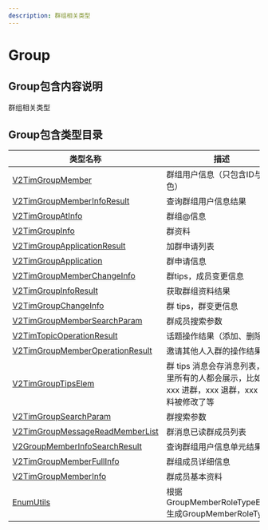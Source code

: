 ```yaml
---
description: 群组相关类型
---
```


# Group

## Group包含内容说明

群组相关类型

## Group包含类型目录

| 类型名称                                                | 描述                                                       |
| --------------------------------------------------- | -------------------------------------------------------- |
| [V2TimGroupMember](broken-reference)                | 群组用户信息（只包含ID与角色）                                         |
| [V2TimGroupMemberInfoResult](broken-reference)      | 查询群组用户信息结果                                               |
| [V2TimGroupAtInfo](broken-reference)                | 群组@信息                                                    |
| [V2TimGroupInfo](broken-reference)                  | 群资料                                                      |
| [V2TimGroupApplicationResult](broken-reference)     | 加群申请列表                                                   |
| [V2TimGroupApplication](broken-reference)           | 群申请信息                                                    |
| [V2TimGroupMemberChangeInfo](broken-reference)      | 群tips，成员变更信息                                             |
| [V2TimGroupInfoResult](broken-reference)            | 获取群组资料结果                                                 |
| [V2TimGroupChangeInfo](broken-reference)            | 群 tips，群变更信息                                             |
| [V2TimGroupMemberSearchParam](broken-reference)     | 群成员搜索参数                                                  |
| [V2TimTopicOperationResult](broken-reference)       | 话题操作结果（添加、删除等）                                           |
| [V2TimGroupMemberOperationResult](broken-reference) | 邀请其他人入群的操作结果                                             |
| [V2TimGroupTipsElem](broken-reference)              | 群 tips 消息会存消息列表，群里所有的人都会展示，比如 xxx 进群，xxx 退群，xxx 群资料被修改了等 |
| [V2TimGroupSearchParam](broken-reference)           | 群搜索参数                                                    |
| [V2TimGroupMessageReadMemberList](broken-reference) | 群消息已读群成员列表                                               |
| [V2GroupMemberInfoSearchResult](broken-reference)   | 查询群组用户信息单元结果                                             |
| [V2TimGroupMemberFullInfo](broken-reference)        | 群组成员详细信息                                                 |
| [V2TimGroupMemberInfo](broken-reference)            | 群成员基本资料                                                  |
| [EnumUtils](broken-reference)                       | 根据GroupMemberRoleTypeEnum生成GroupMemberRoleType           |



